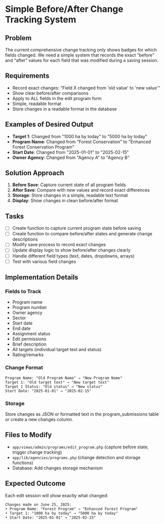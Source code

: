 # Simple Before/After Change Tracking System

## Problem
The current comprehensive change tracking only shows badges for which fields changed. We need a simple system that records the exact "before" and "after" values for each field that was modified during a saving session.

## Requirements
- Record exact changes: "Field X changed from 'old value' to 'new value'"
- Show clear before/after comparisons
- Apply to ALL fields in the edit program form
- Simple, readable format
- Store changes in a readable format in the database

## Examples of Desired Output
- **Target 1**: Changed from "1000 ha by today" to "5000 ha by today"  
- **Program Name**: Changed from "Forest Conservation" to "Enhanced Forest Conservation Program"
- **Start Date**: Changed from "2025-01-01" to "2025-02-15"
- **Owner Agency**: Changed from "Agency A" to "Agency B"

## Solution Approach
1. **Before Save**: Capture current state of all program fields
2. **After Save**: Compare with new values and record exact differences
3. **Storage**: Store changes in a simple, readable text format
4. **Display**: Show changes in clean before/after format

## Tasks
- [ ] Create function to capture current program state before saving
- [ ] Create function to compare before/after states and generate change descriptions
- [ ] Modify save process to record exact changes
- [ ] Update display logic to show before/after changes clearly
- [ ] Handle different field types (text, dates, dropdowns, arrays)
- [ ] Test with various field changes

## Implementation Details

### Fields to Track
- Program name
- Program number  
- Owner agency
- Sector
- Start date
- End date
- Assignment status
- Edit permissions
- Brief description
- All targets (individual target text and status)
- Rating/remarks

### Change Format
```
Program Name: "Old Program Name" → "New Program Name"
Target 1: "Old target text" → "New target text"  
Target 1 Status: "Old status" → "New status"
Start Date: "2025-01-01" → "2025-02-15"
```

### Storage
Store changes as JSON or formatted text in the program_submissions table or create a new changes column.

## Files to Modify
- `app/views/admin/programs/edit_program.php` (capture before state, trigger change tracking)
- `app/lib/agencies/programs.php` (change detection and storage functions)
- Database: Add changes storage mechanism

## Expected Outcome
Each edit session will show exactly what changed:
```
Changes made on June 25, 2025:
• Program Name: "Forest Program" → "Enhanced Forest Program" 
• Target 1: "1000 ha by today" → "5000 ha by today"
• Start Date: "2025-01-01" → "2025-02-15"
```

